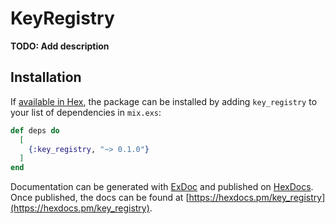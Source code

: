 # KeyRegistry

**TODO: Add description**

## Installation

If [available in Hex](https://hex.pm/docs/publish), the package can be installed
by adding `key_registry` to your list of dependencies in `mix.exs`:

```elixir
def deps do
  [
    {:key_registry, "~> 0.1.0"}
  ]
end
```

Documentation can be generated with [ExDoc](https://github.com/elixir-lang/ex_doc)
and published on [HexDocs](https://hexdocs.pm). Once published, the docs can
be found at [https://hexdocs.pm/key_registry](https://hexdocs.pm/key_registry).

